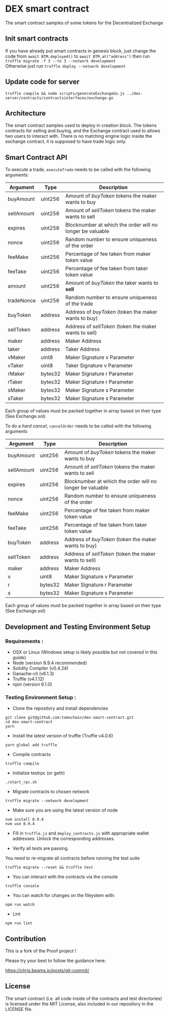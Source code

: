 
# DEX smart contract
The smart contract samples of some tokens for the Decentralized Exchange

## Init smart contracts
If you have already put smart contracts in genesis block, just change the code from `await BTM.deployed()` to `await BTM.at("address")` then run
`truffle migrate -f 3 --to 3 --network development`  
Otherwise just run `truffle deploy --network development`  

## Update code for server
`truffle compile && node scripts/generateExchangeGo.js ../dex-server/contracts/contractsinterfaces/exchange.go`

## Architecture

The smart contract samples used to deploy in creation block. The tokens contracts for selling and buying, and the Exchange contract used to allows two users to interact with. There is no matching engine logic inside the exchange contract, it is supposed to have trade logic only.

## Smart Contract API

To execute a trade, `executeTrade` needs to be called with the following arguments:

| Argument   | Type    | Description                                               |
| ---------- | ------- | --------------------------------------------------------- |
| buyAmount  | uint256 | Amount of _buyToken_ tokens the maker wants to buy        |
| sellAmount | uint256 | Amount of _sellToken_ tokens the maker wants to sell      |
| expires    | uint256 | Blocknumber at which the order will no longer be valuable |
| nonce      | uint256 | Random number to ensure uniqueness of the order           |
| feeMake    | uint256 | Percentage of fee taken from maker token value            |
| feeTake    | uint256 | Percentage of fee taken from taker token value            |
| amount     | uint256 | Amount of _buyToken_ the taker wants to **sell**          |
| tradeNonce | uint256 | Random number to ensure uniqueness of the trade           |
| buyToken   | address | Address of _buyToken_ (token the maker wants to buy)      |
| sellToken  | address | Address of _sellToken_ (token the maker wants to sell)    |
| maker      | address | Maker Address                                             |
| taker      | address | Taker Address                                             |
| vMaker     | uint8   | Maker Signature v Parameter                               |
| vTaker     | uint8   | Taker Signature v Parameter                               |
| rMaker     | bytes32 | Maker Signature r Parameter                               |
| rTaker     | bytes32 | Maker Signature r Parameter                               |
| sMaker     | bytes32 | Maker Signature s Parameter                               |
| sTaker     | bytes32 | Maker Signature s Parameter                               |

Each group of values must be packed together in array based on their type (See Exchange.sol)


To do a _hard cancel_, `cancelOrder` needs to be called with the following arguments

| Argument   | Type    | Description                                               |
| ---------- | ------- | --------------------------------------------------------- |
| buyAmount  | uint256 | Amount of _buyToken_ tokens the maker wants to buy        |
| sellAmount | uint256 | Amount of _sellToken_ tokens the maker wants to sell      |
| expires    | uint256 | Blocknumber at which the order will no longer be valuable |
| nonce      | uint256 | Random number to ensure uniqueness of the order           |
| feeMake    | uint256 | Percentage of fee taken from maker token value            |
| feeTake    | uint256 | Percentage of fee taken from taker token value            |
| buyToken   | address | Address of _buyToken_ (token the maker wants to buy)      |
| sellToken  | address | Address of _sellToken_ (token the maker wants to sell)    |
| maker      | address | Maker Address                                             |
| v          | uint8   | Maker Signature v Parameter                               |
| r          | bytes32 | Maker Signature r Parameter                               |
| s          | bytes32 | Maker Signature s Parameter                               |

Each group of values must be packed together in array based on their type (See Exchange.sol)

## Development and Testing Environment Setup

### Requirements :
- OSX or Linux (Windows setup is likely possible but not covered in this guide)
- Node (version 8.9.4 recommended)
- Solidity Compiler (v0.4.24)
- Ganache-cli (v6.1.3)
- Truffle (v4.1.12)
- npm (version 6.1.0)


### Testing Environment Setup :

- Clone the repository and install dependencies

```
git clone git@github.com:tomochain/dex-smart-contract.git
cd dex-smart-contract
yarn
```

- Install the latest version of truffle (Truffle v4.0.6)


```
yarn global add truffle
```

- Compile contracts
```
truffle compile
```

- Initialize testrpc (or geth)

```
./start_rpc.sh
```

- Migrate contracts to chosen network

```
truffle migrate --network development
```

- Make sure you are using the latest version of node

```
nvm install 8.9.4
nvm use 8.9.4
```


- Fill in `truffle.js` and `deploy_contracts.js` with appropriate wallet addresses. Unlock the corresponding addresses.

- Verify all tests are passing.

You need to re-migrate all contracts before running the test suite

```
truffle migrate --reset && truffle test
```

- You can interact with the contracts via the console

```
truffle console
```


- You can watch for changes on the fileystem with:

```
npm run watch
```

- Lint

```
npm run lint
```

## Contribution

This is a fork of the Proof project !

Please try your best to follow the guidance here:

https://chris.beams.io/posts/git-commit/

## License

The smart contract (i.e. all code inside of the contracts and test directories) is licensed under the MIT License, also included in our repository in the
LICENSE file.





